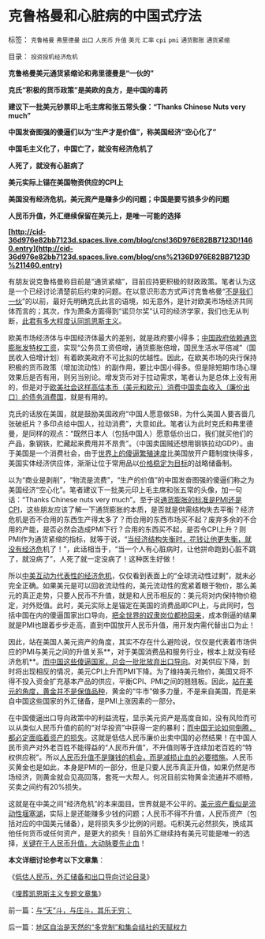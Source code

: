 # 克鲁格曼和心脏病的中国式疗法

标签： `克鲁格曼` `弗里德曼` `出口` `人民币` `升值` `美元` `汇率` `cpi` `pmi` `通货膨胀` `通货紧缩` 

目录： `投资投机经济危机`

**克鲁格曼美元通货紧缩论和弗里德曼是“一伙的”**

**克氏“积极的货币政策”是美欧的良方，是中国的毒药**

**建议下一批美元钞票印上毛主席和张五常头像：“Thanks Chinese Nuts very much”**

**中国发奋图强的傻逼们以为“生产才是价值”，称美国经济“空心化了”**

**中国毛主义化了，中国亡了，就没有经济危机了**

**人死了，就没有心脏病了**

**美元实际上锚在美国物资供应的CPI上**

**美国没有经济危机，美元资产是赚多少的问题；中国是要亏损多少的问题**

**人民币升值，外汇继续保留在美元上，是唯一可能的选择**

**[http://cid-36d976e82bb7123d.spaces.live.com/blog/cns!36D976E82BB7123D!1460.entry](http://cid-36d976e82bb7123d.spaces.live.com/blog/cns%2136D976E82BB7123D%211460.entry)**

有朋友说克鲁格曼称目前是“通货紧缩”，目前应持更积极的财政政策。笔者认为这是一个已经讨论清楚前后约束的问题。在以意识形态方式声讨克鲁格曼“[不是我们一伙](../../../2010/4/26/认人只能污合，认理可以成军.md)”的以前，最好先明确克氏此言的语境，如无意外，是针对欧美市场经济共同体而言的；其次，作为萧条方面得到“诺贝尔奖”认可的经济学家，我们也无从判断，[此君有多大程度认同凯恩斯主义](../../../2010/4/23/凯恩斯主义就是社会主义就是计划经济.md)。

欧美市场经济体与中国经济体最大的差别，就是政府要小得多；[中国政府依赖通货膨胀发特权工资](../../../2010/3/13/中国特色的货币主义到了尽头.md)，实现“公务员工资倍增，通货膨胀倍增，国民生活水平倍减”（国民收入倍增计划）有着欧美政府不可比拟的优越性。因此，在欧美市场的央行保持积极的货币政策（增加流动性）的副作用，要比中国小得多。但是除短期市场心理效果后是否有用，则另当别论。增发货币对于拉动需求，笔者认为是总体上没有用的，但是对于[欧美社会这样高估本币（美元和欧元）消费中国卖血收入（廉价出口）的债务消费国](../../../2010/5/28/欧美日汇率走低是补贴进口冲销中国外汇债权.md)，就是有用的。

克氏的话放在美国，就是鼓励美国政府“中国人愿意做SB，为什么美国人要吝啬几张破纸片？多印点给中国人，拉动消费”，大意如此。笔者认为此时克氏和弗里德曼，是同样的观点：“既然日本人（包括中国人）愿意低价出口，我们就买他们的产品，象钢铁，贮藏起来费用并不昂贵”。（中国卖国贼还想用钢铁拉动GDP）。由于美国是一个消费社会，由于[世界上的傻逼繁殖速度](../../../2010/4/24/人民币低估造成恶性通货膨胀和失业和万亿损失.md)比美国放开户籍制度快得多，美国实体经济供应体，渐渐让位于常用品以[价格稳定为目标](../../../2010/5/28/食品价格波动未必通货膨胀小心计划经济.md)的战略储备制。

以为“商业是剥削”，“物流是流费”，“生产的价值”的中国发奋图强的傻逼们称之为美国经济“空心化”。笔者建议下一批美元印上毛主席和张五常的头像，加一句话：“Thanks
Chinese nuts very much”。至于说[通货膨胀的标准是PMI还是CPI](../../../2010/2/2/经济学中的通胀定义不同.md)，这些朋友应该了解一下通货膨胀的本质，是否就是供需结构失去平衡？经济危机是否不合用的东西生产得太多了？而合用的东西市场买不起？废弃多余的不合用的产能，是否必然会造成PMI下行？合用的东西买不起，是否令CPI上升？则PMI作为通货紧缩的指标，就等于说，“[当经济结构失衡时，花钱让他更失衡，就没有经济危](../../../2009/12/7/谈产能过剩不可能有通货膨胀的谬论.md)机了！”，此话相当于，“当一个人有心脏病时，让他拼命跑到心脏不跳了，就没病了”，人死了就一定没病了！这种医生好做！

所以[中美互动为代表性的经济危机](../../../2009/7/29/中美互动的经济危机.md)，仅仅看到表面上的“全球流动性过剩”，就未必完全正确。如果美元是可以回收流动性的，美元流动性的宽紧着眼于物价，那么美元的真正走势，只要人民币不升值，就是和人民币相反的：美元将对内保持物价稳定，对外贬值。此时，美元实际上是锚定在美国的消费品即CPI上，与此同时，包括中国在内的傻逼国家出口导向，[把全世界的奴隶岗位都抢回来](../../../2008/7/25/请不要把奴隶岗位当成就业.md)，成本倒逼的结果就是PMI也跟着步步走高，直到中国放开人民币升值，用开发内需代替出口为止！

因此，站在美国人美元资产的角度，其实不存在什么避险说，仅仅是代表着市场供应的PMI与美元之间的升值关系**，对于美国消费品和服务行业，根本上就没有经济危机**。[而中国这些傻逼国家，总会一批批放弃出口导向](../../../2010/4/24/人民币低估造成恶性通货膨胀和失业和万亿损失.md)。对美供应下降，到时将出现相反的情况，美元CPI上升而PMI下降。为了维持美元物价，美国又将不得不投入资金扩充基本产品的供应，平衡CPI、PMI之间的翘翘板。因此，[站在美元的角度，黄金并不是保值品种](../../../2007/11/7/黄金，市场的力量正在挫败自救.md)，黄金的“牛市”做多力量，不是来自美国，而是来自中国这些国家的外汇储备，是PMI上涨因素的一部分。

在中国傻逼出口导向政策中的利益流程，显示美元资产是高度自如，没有风险而可以从类似人民币升值的前的“对华投资”中获得一定的暴利；[而中国无论如何倒腾，都必定面临着资产的损失](../../../2009/7/4/IMF不能挽救中国屯积美元的经济危机.md)。这就是低估人民币廉价出卖中国的必然结果！在中国人民币资产对外老百姓不能得益的“人民币升值”，不升值则等于连续加老百姓的“特权供应税”。所以[人民币升值不是赚钱的机会，而是减损止血的必要措施](../../../2010/4/25/内需并不会因为人民币升值就被拉动.md)。人民币买黄金也是如此，本身是PMI的一部分，但是只要人民币真正升值，如果仍然是市场经济，则黄金就会见高回落，套死一大帮人。何况目前实物黄金流通并不顺畅，买卖之间约有20%损失。

这就是在中美之间“经济危机”的本来面目。世界就是不公平的。[美元资产看似是流动性堰塞湖](../../../2009/6/20/“货币战争”无欲者刚，阵惊者乱！.md)，实际上是还能赚多少钱的问题；人民币不得不升值，人民币资产（包括对应的中国美元储备），是将损失多少比例的问题。屯积美元必然损失，换成其他任何货币或任何资产，是更大的损失！目前外汇继续持有美元可能是唯一的选择，[关键在于人民币升值，大动脉要先止血](../../../2010/4/25/人民币不升值必死！人民币缓慢升值找死！.md)！

**本文详细讨论参考以下文章集**：

《[低估人民币，外汇储备和出口导向讨论目录](../../../2010/4/26/低估人民币，外汇储备和出口导向讨论目录.md)》

《[埋葬凯恩斯主义专题文章集](../../../2009/9/20/埋葬凯恩斯主义专题文章集.md)》

前一篇：[与“天”斗，与庄斗，其乐无穷；](../../../2010/6/29/与“天”斗，与庄斗，其乐无穷；.md)

后一篇：[地区自治是天然的“多党制”和集会结社的天赋权力](../../../2010/6/29/地区自治是天然的“多党制”和集会结社的天赋权力.md)